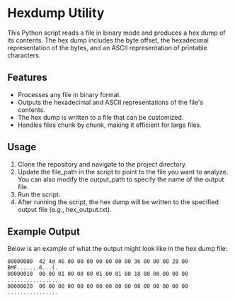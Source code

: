 # Hexdump Utility
This Python script reads a file in binary mode and produces a hex dump of its contents. The hex dump includes the byte offset, the hexadecimal representation of the bytes, and an ASCII representation of printable characters.

## Features
- Processes any file in binary format.
- Outputs the hexadecimal and ASCII representations of the file's contents.
- The hex dump is written to a file that can be customized.
- Handles files chunk by chunk, making it efficient for large files.
## Usage
1. Clone the repository and navigate to the project directory.
2. Update the file_path in the script to point to the file you want to analyze. You can also modify the output_path to specify the name of the output file.
3. Run the script.
4. After running the script, the hex dump will be written to the specified output file (e.g., hex_output.txt).

## Example Output
Below is an example of what the output might look like in the hex dump file:
```
00000000  42 4d 46 00 00 00 00 00 00 00 36 00 00 00 28 00  BMF.......6...(.
00000010  00 00 01 00 00 00 01 00 01 00 18 00 00 00 00 00  ................
00000020  00 00 00 00 00 00 00 00 00 00 00 00 00 00 00 00  ................
```
